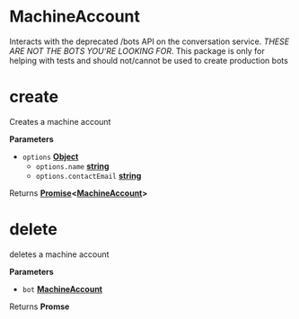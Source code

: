 # MachineAccount

Interacts with the deprecated /bots API on the conversation service. _THESE
ARE NOT THE BOTS YOU'RE LOOKING FOR_. This package is only for helping with
tests and should not/cannot be used to create production bots

# create

Creates a machine account

**Parameters**

-   `options` **[Object](https://developer.mozilla.org/en-US/docs/Web/JavaScript/Reference/Global_Objects/Object)** 
    -   `options.name` **[string](https://developer.mozilla.org/en-US/docs/Web/JavaScript/Reference/Global_Objects/String)** 
    -   `options.contactEmail` **[string](https://developer.mozilla.org/en-US/docs/Web/JavaScript/Reference/Global_Objects/String)** 

Returns **[Promise](https://developer.mozilla.org/en-US/docs/Web/JavaScript/Reference/Global_Objects/Promise)&lt;[MachineAccount](#machineaccount)>** 

# delete

deletes a machine account

**Parameters**

-   `bot` **[MachineAccount](#machineaccount)** 

Returns **Promse** 

